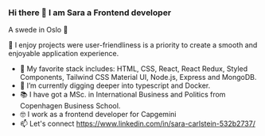 ### Hi there 👋 I am Sara a Frontend developer

A swede in Oslo 📍

🙏 I enjoy projects were user-friendliness is a priority to create a smooth and enjoyable application experience.

* 👀 My favorite stack includes: HTML, CSS, React, React Redux, Styled Components, Tailwind CSS Material UI, Node.js, Express and MongoDB.
* 🌱 I’m currently digging deeper into typescript and Docker.
* 📚 I have got a MSc. in  International Business and Politics from Copenhagen Business School.
* 🤓 I work as a frontend developer for Capgemini
* 📫 Let's connect https://www.linkedin.com/in/sara-carlstein-532b2737/

